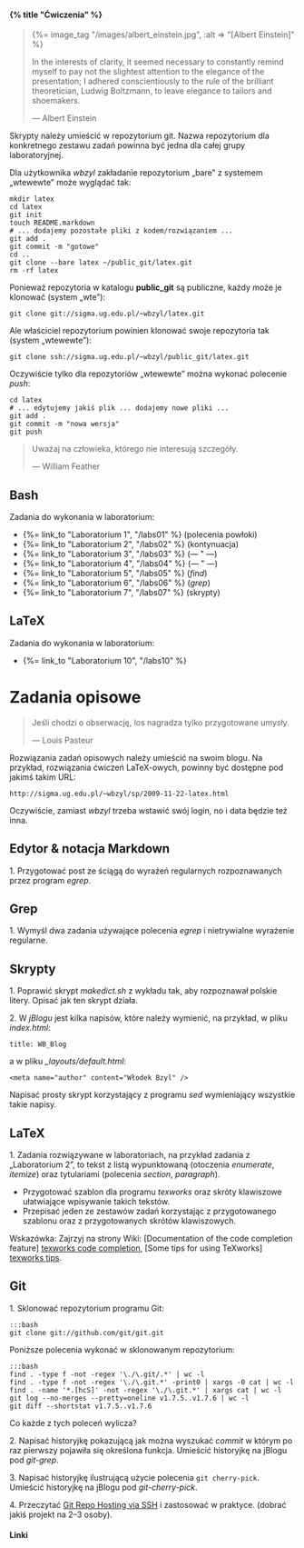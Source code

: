 #### {% title "Ćwiczenia" %}

<blockquote>
  {%= image_tag "/images/albert_einstein.jpg", :alt => "[Albert Einstein]" %}
  <p>
   In the interests of clarity, it seemed necessary to constantly
   remind myself to pay not the slightest attention to the elegance of
   the presentation; I adhered conscientiously to the rule of the
   brilliant theoretician, Ludwig Boltzmann, to leave elegance to
   tailors and shoemakers.
  </p>
  <p class="author">— Albert Einstein</p>
</blockquote>

Skrypty należy umieścić w repozytorium git. Nazwa repozytorium
dla konkretnego zestawu zadań powinna być jedna dla całej
grupy laboratoryjnej.

Dla użytkownika *wbzyl* zakładanie repozytorium „bare” z systemem
„wtewewte” może wyglądać tak:

    mkdir latex
    cd latex
    git init
    touch README.markdown
    # ... dodajemy pozostałe pliki z kodem/rozwiązaniem ...
    git add .
    git commit -m "gotowe"
    cd ..
    git clone --bare latex ~/public_git/latex.git
    rm -rf latex

Ponieważ repozytoria w katalogu **public_git** są publiczne,
każdy może je klonować (system „wte”):

    git clone git://sigma.ug.edu.pl/~wbzyl/latex.git

Ale właściciel repozytorium powinien klonować swoje repozytoria tak
(system „wtewewte”):

    git clone ssh://sigma.ug.edu.pl/~wbzyl/public_git/latex.git

Oczywiście tylko dla repozytoriów „wtewewte” można wykonać
polecenie *push*:

    cd latex
    # ... edytujemy jakiś plik ... dodajemy nowe pliki ...
    git add .
    git commit -m "nowa wersja"
    git push

<blockquote>
  <p>Uważaj na człowieka, którego nie interesują szczegóły.
  </p>
  <p class="author">— William Feather</p>
</blockquote>

## Bash

Zadania do wykonania w laboratorium:

* {%= link_to "Laboratorium 1", "/labs01" %} (polecenia powłoki)
* {%= link_to "Laboratorium 2", "/labs02" %} (kontynuacja)
* {%= link_to "Laboratorium 3", "/labs03" %} (— " —)
* {%= link_to "Laboratorium 4", "/labs04" %} (— " —)
* {%= link_to "Laboratorium 5", "/labs05" %} (*find*)
* {%= link_to "Laboratorium 6", "/labs06" %} (*grep*)
* {%= link_to "Laboratorium 7", "/labs07" %} (skrypty)


## LaTeX

Zadania do wykonania w laboratorium:

* {%= link_to "Laboratorium 10", "/labs10" %}

<!--

## Git

Zadania do wykonania w laboratorium:

* {%= link_to "Laboratorium 12", "/labs12" %} (praca w zespołach)
* {%= link_to "Laboratorium 13", "/labs13" %} (gałęzie, scalanie)

## Zaliczenia

Laboratoria 14, 15.

-->


# Zadania opisowe

<blockquote>
  <p>Jeśli chodzi o obserwację, los nagradza tylko przygotowane umysły.
  </p>
  <p class="author">— Louis Pasteur</p>
</blockquote>

Rozwiązania zadań opisowych należy umieścić na swoim blogu.
Na przykład, rozwiązania ćwiczeń LaTeX-owych, powinny
być dostępne pod jakimś takim URL:

    http://sigma.ug.edu.pl/~wbzyl/sp/2009-11-22-latex.html

Oczywiście, zamiast *wbzyl* trzeba wstawić swój login,
no i data będzie też inna.


## Edytor & notacja Markdown

1\. Przygotować post ze ściągą do wyrażeń regularnych
rozpoznawanych przez program *egrep*.


## Grep

1\. Wymyśl dwa zadania używające polecenia *egrep* i&nbsp;nietrywialne
wyrażenie regularne.


## Skrypty

1\. Poprawić skrypt *makedict.sh* z wykładu tak, aby rozpoznawał
polskie litery. Opisać jak ten skrypt działa.

2\. W *jBlogu* jest kilka napisów, które należy wymienić,
na przykład, w pliku *index.html*:

    title: WB_Blog

a w pliku *_layouts/default.html*:

    <meta name="author" content="Włodek Bzyl" />

Napisać prosty skrypt korzystający z programu *sed*
wymieniający wszystkie takie napisy.


## LaTeX

1\. Zadania rozwiązywane w laboratoriach, na przykład
zadania z „Laboratorium 2”, to tekst z listą wypunktowaną
(otoczenia *enumerate*, *itemize*)
oraz tytulariami (polecenia *section*, *paragraph*).

* Przygotować szablon dla programu *texworks* oraz
  skróty klawiszowe ułatwiające wpisywanie takich tekstów.
* Przepisać jeden ze zestawów
  zadań korzystając z przygotowanego szablonu oraz z
  przygotowanych skrótów klawiszowych.

Wskazówka: Zajrzyj na strony Wiki:
[Documentation of the code completion feature] [texworks code completion],
[Some tips for using TeXworks] [texworks tips].


## Git

1\. Sklonować repozytorium programu Git:

    :::bash
    git clone git://github.com/git/git.git

Poniższe polecenia wykonać w sklonowanym repozytorium:

    :::bash
    find . -type f -not -regex '\./\.git/.*' | wc -l
    find . -type f -not -regex '\./\.git.*' -print0 | xargs -0 cat | wc -l
    find . -name '*.[hcS]' -not -regex '\./\.git.*' | xargs cat | wc -l
    git log --no-merges --pretty=oneline v1.7.5..v1.7.6 | wc -l
    git diff --shortstat v1.7.5..v1.7.6

Co każde z tych poleceń wylicza?

2\. Napisać historyjkę pokazującą jak można
wyszukać *commit* w którym po raz pierwszy
pojawiła się określona funkcja.
Umieścić historyjkę na jBlogu pod *git-grep*.

3\. Napisać historyjkę ilustrującą użycie polecenia
`git cherry-pick`.
Umieścić historyjkę na jBlogu pod *git-cherry-pick*.

4\. Przeczytać [Git Repo Hosting via SSH](http://rfelix.com/2010/04/06/git-repo-hosting-via-ssh/)
i zastosować w praktyce. (dobrać jakiś projekt na 2–3 osoby).


#### Linki

[texworks tips]: http://code.google.com/p/texworks/wiki/TipsAndTricks "Tips and Tricks"
[texworks code completion]: http://code.google.com/p/texworks/wiki/CodeCompletion "Code completion"
